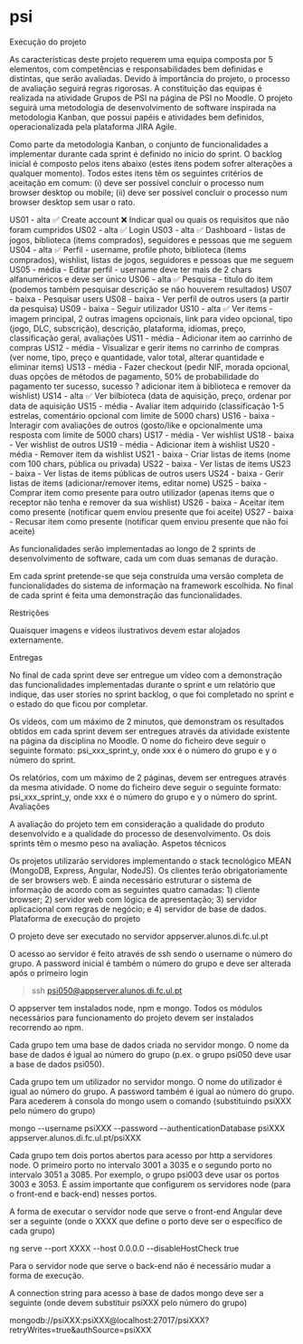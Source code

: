 # psi

Execução do projeto

As características deste projeto requerem uma equipa composta por 5 elementos, com competências e responsabilidades bem definidas e distintas, que serão avaliadas. Devido à importância do projeto, o processo de avaliação seguirá regras rigorosas. A constituição das equipas é realizada na atividade Grupos de PSI na página de PSI no Moodle. O projeto seguirá uma metodologia de desenvolvimento de software inspirada na metodologia Kanban, que possui papéis e atividades bem definidos, operacionalizada pela plataforma JIRA Agile.

Como parte da metodologia Kanban, o conjunto de funcionalidades a implementar durante cada sprint é definido no início do sprint. O backlog inicial é composto pelos itens abaixo (estes itens podem sofrer alterações a qualquer momento). Todos estes itens têm os seguintes critérios de aceitação em comum: (i) deve ser possível concluir o processo num browser desktop ou mobile; (ii) deve ser possível concluir o processo num browser desktop sem usar o rato.

US01 - alta		✅ Create account
	❌ Indicar qual ou quais os requisitos que não foram cumpridos
US02 - alta		✅ Login
US03 - alta		✅ Dashboard - listas de jogos, biblioteca (items comprados), seguidores e pessoas que me seguem
US04 - alta		✅ Perfil - username, profile photo, biblioteca (items comprados), wishlist, listas de jogos, seguidores e pessoas que me seguem
US05 - média	- Editar perfil - username deve ter mais de 2 chars alfanuméricos e deve ser único
US06 - alta		✅ Pesquisa - titulo do item (podemos também pesquisar descrição se não houverem resultados)
US07 - baixa	- Pesquisar users
US08 - baixa	- Ver perfil de outros users (a partir da pesquisa)
US09 - baixa	- Seguir utilizador
US10 - alta		✅ Ver items - imagem principal, 2 outras imagens opcionais, link para video opcional, tipo (jogo, DLC, subscrição), descrição, plataforma, idiomas, preço, classificação geral, avaliações
US11 - média	- Adicionar item ao carrinho de compras
US12 - média	- Visualizar e gerir items no carrinho de compras (ver nome, tipo, preço e quantidade, valor total, alterar quantidade e eliminar items)
US13 - média	- Fazer checkout (pedir NIF, morada opcional, duas opções de métodos de pagamento, 50% de probabilidade do pagamento ter sucesso, sucesso ? adicionar item à biblioteca e remover da wishlist)
US14 - alta		✅ Ver bilbioteca (data de aquisição, preço, ordenar por data de aquisição
US15 - média	- Avaliar item adquirido (classificação 1-5 estrelas, comentário opcional com limite de 5000 chars)
US16 - baixa	- Interagir com avaliações de outros (gosto/like e opcionalmente uma resposta com limite de 5000 chars)
US17 - média	- Ver wishlist
US18 - baixa	- Ver wishlist de outros
US19 - média	- Adicionar item à wishlist
US20 - média	- Remover item da wishlist
US21 - baixa	- Criar listas de items (nome com 100 chars, pública ou privada)
US22 - baixa	- Ver listas de items
US23 - baixa	- Ver listas de items públicas de outros users
US24 - baixa	- Gerir listas de items (adicionar/remover items, editar nome)
US25 - baixa	- Comprar item como presente para outro utilizador (apenas items que o receptor não tenha e remover da sua wishlist)
US26 - baixa	- Aceitar item como presente (notificar quem enviou presente que foi aceite)
US27 - baixa	- Recusar item como presente (notificar quem enviou presente que não foi aceite)



As funcionalidades serão implementadas ao longo de 2 sprints de desenvolvimento de software, cada um com duas semanas de duração.

Em cada sprint pretende-se que seja construída uma versão completa de funcionalidades do sistema de informação na framework escolhida. No final de cada sprint é feita uma demonstração das funcionalidades.

Restrições

Quaisquer imagens e vídeos ilustrativos devem estar alojados externamente.

Entregas

No final de cada sprint deve ser entregue um vídeo com a demonstração das funcionalidades implementadas durante o sprint e um relatório que indique, das user stories no sprint backlog, o que foi completado no sprint e o estado do que ficou por completar.

Os vídeos, com um máximo de 2 minutos, que demonstram os resultados obtidos em cada sprint devem ser entregues através da atividade existente na página da disciplina no Moodle. O nome do ficheiro deve seguir o seguinte formato: psi_xxx_sprint_y, onde xxx é o número do grupo e y o número do sprint.

Os relatórios, com um máximo de 2 páginas, devem ser entregues através da mesma atividade. O nome do ficheiro deve seguir o seguinte formato: psi_xxx_sprint_y, onde xxx é o número do grupo e y o número do sprint.
Avaliações

A avaliação do projeto tem em consideração a qualidade do produto desenvolvido e a qualidade do processo de desenvolvimento. Os dois sprints têm o mesmo peso na avaliação.
Aspetos técnicos

Os projetos utilizarão servidores implementando o stack tecnológico MEAN (MongoDB, Express, Angular, NodeJS). Os clientes terão obrigatoriamente de ser browsers web. É ainda necessário estruturar o sistema de informação de acordo com as seguintes quatro camadas: 1) cliente browser; 2) servidor web com lógica de apresentação; 3) servidor aplicacional com regras de negócio; e 4) servidor de base de dados.
Plataforma de execução do projeto

O projeto deve ser executado no servidor appserver.alunos.di.fc.ul.pt

O acesso ao servidor é feito através de ssh sendo o username o número do grupo. A password inicial é também o número do grupo e deve ser alterada após o primeiro login

> ssh psi050@appserver.alunos.di.fc.ul.pt

O appserver tem instalados node, npm e mongo. Todos os módulos necessários para funcionamento do projeto devem ser instalados recorrendo ao npm.

Cada grupo tem uma base de dados criada no servidor mongo. O nome da base de dados é igual ao número do grupo (p.ex. o grupo psi050 deve usar a base de dados psi050).

Cada grupo tem um utilizador no servidor mongo. O nome do utilizador é igual ao número do grupo. A password também é igual ao número do grupo. Para acederem à consola do mongo usem o comando (substituindo psiXXX pelo número do grupo)

mongo --username psiXXX --password --authenticationDatabase psiXXX appserver.alunos.di.fc.ul.pt/psiXXX

Cada grupo tem dois portos abertos para acesso por http a servidores node. O primeiro porto no intervalo 3001 a 3035 e o segundo porto no intervalo 3051 a 3085. Por exemplo, o grupo psi003 deve usar os portos 3003 e 3053. É assim importante que configurem os servidores node (para o front-end e back-end) nesses portos.

A forma de executar o servidor node que serve o front-end Angular deve ser a seguinte (onde o XXXX que define o porto deve ser o específico de cada grupo)

ng serve --port XXXX --host 0.0.0.0 --disableHostCheck true

Para o servidor node que serve o back-end não é necessário mudar a forma de execução.

A connection string para acesso à base de dados mongo deve ser a seguinte (onde devem substituir psiXXX pelo número do grupo)

mongodb://psiXXX:psiXXX@localhost:27017/psiXXX?retryWrites=true&authSource=psiXXX
